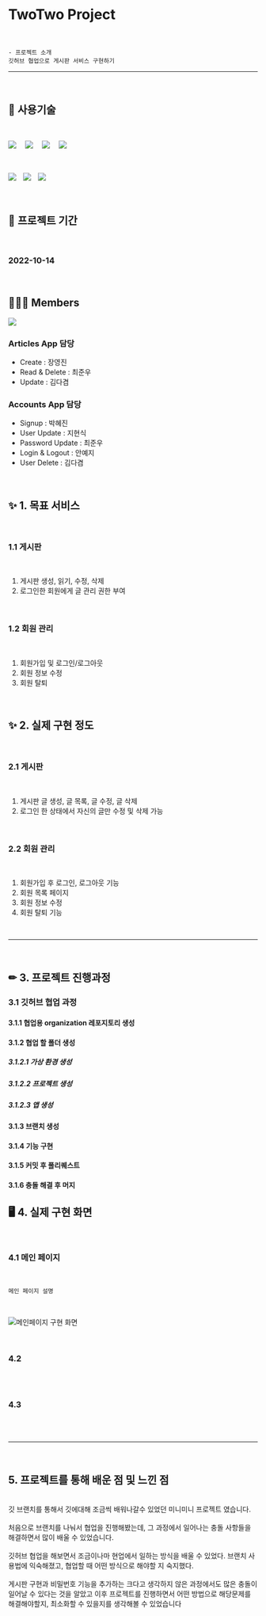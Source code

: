# TwoTwo Project
<br>

    - 프로젝트 소개
    깃허브 협업으로 게시판 서비스 구현하기

<hr>
<br>

## 🧰 사용기술

<br>

<img src="https://img.shields.io/badge/Django-092E20?style=flat-square&logo=Django&logoColor=ffffff"/> 　<img src="https://img.shields.io/badge/Python-3776AB?style=flat-square&logo=Python&logoColor=ffffff"/> 　<img src="https://img.shields.io/badge/HTML5-E34F26?style=flat-square&logo=HTML5&logoColor=ffffff"/> 　<img src="https://img.shields.io/badge/SQLite-003B57?style=flat-square&logo=SQLite&logoColor=ffffff"/>

<br>

<img src="https://img.shields.io/badge/Visual Studio Code-007ACC?style=flat-square&logo=Visual Studio Code&logoColor=ffffff"/>　<img src="https://img.shields.io/badge/Git-F05032?style=flat-square&logo=Git&logoColor=ffffff"/>　<img src="https://img.shields.io/badge/GitHub-181717?style=flat-square&logo=GitHub&logoColor=ffffff"/>

<br>

## 📅 프로젝트 기간

<br>

### 2022-10-14

<br>

## 👩🏻‍💻 Members

<a href="https://github.com/jelly12paw/TwoTwo_PJT/graphs/contributors">
  <img src="https://contrib.rocks/image?repo=jelly12paw/TwoTwo_PJT" />
</a>

### Articles App 담당
- Create : 장영진
- Read & Delete : 최준우
- Update : 김다겸

### Accounts App 담당
- Signup : 박혜진
- User Update : 지현식
- Password Update : 최준우
- Login & Logout : 안예지
- User Delete : 김다겸


<br>

## ✨ 1. 목표 서비스
<br>

### 1.1 게시판

<br>

1. 게시판 생성, 읽기, 수정, 삭제
2. 로그인한 회원에게 글 관리 권한 부여

<br>

### 1.2 회원 관리

<br>

1. 회원가입 및 로그인/로그아웃
2. 회원 정보 수정
3. 회원 탈퇴

<br>

## ✨ 2. 실제 구현 정도
<br>

### 2.1 게시판

<br>

1. 게시판 글 생성, 글 목록, 글 수정, 글 삭제
2. 로그인 한 상태에서 자신의 글만 수정 및 삭제 가능

<br>

### 2.2 회원 관리

<br>

1. 회원가입 후 로그인, 로그아웃 기능 
2. 회원 목록 페이지
3. 회원 정보 수정
4. 회원 탈퇴 기능

<br>

<hr>
<br>

## ✏ 3. 프로젝트 진행과정

### 3.1 깃허브 협업 과정

#### 3.1.1 협업용 organization 레포지토리 생성

#### 3.1.2 협업 할 폴더 생성

##### 3.1.2.1 가상 환경 생성 

##### 3.1.2.2 프로젝트 생성 

##### 3.1.2.3 앱 생성 

#### 3.1.3 브랜치 생성

#### 3.1.4 기능 구현

#### 3.1.5 커밋 후 풀리퀘스트

#### 3.1.6 충돌 해결 후 머지


## 🖥 4. 실제 구현 화면

<br>

### 4.1 메인 페이지

<br>

    
    메인 페이지 설명

<br>

![메인페이지 구현 화면](url)

<br>

### 4.2 

<br>



<br>

### 4.3 

<br>



<br>

<hr>
<br>

## 5. 프로젝트를 통해 배운 점 및 느낀 점

<br>
깃 브랜치를 통해서 깃에대해 조금씩 배워나갈수 있었던 미니미니 프로젝트 였습니다.
<br>
<br>
처음으로 브랜치를 나눠서 협업을 진행해봤는데, 그 과정에서 일어나는 충돌 사항들을 해결하면서 많이 배울 수 있었습니다.
<br>
<br>
깃허브 협업을 해보면서 조금이나마 현업에서 일하는 방식을 배울 수 있었다. 브랜치 사용법에 익숙해졌고, 협업할 때 어떤 방식으로 해야할 지 숙지했다.
<br>
<br>
게시판 구현과 비밀번호 기능을 추가하는 크다고 생각하지 않은 과정에서도 많은 충돌이 일어날 수 있다는 것을 알았고 이후 프로젝트를 진행하면서 어떤 방법으로 해당문제를 해결해야할지, 최소화할 수 있을지를 생각해볼 수 있었습니다
<br>
<br>

<br>
